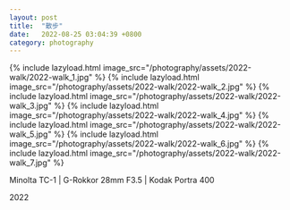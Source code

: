 ```yaml
---
layout: post
title:  "散步"
date:   2022-08-25 03:04:39 +0800
category: photography
---
```

{% include lazyload.html image_src="/photography/assets/2022-walk/2022-walk_1.jpg" %}
{% include lazyload.html image_src="/photography/assets/2022-walk/2022-walk_2.jpg" %}
{% include lazyload.html image_src="/photography/assets/2022-walk/2022-walk_3.jpg" %}
{% include lazyload.html image_src="/photography/assets/2022-walk/2022-walk_4.jpg" %}
{% include lazyload.html image_src="/photography/assets/2022-walk/2022-walk_5.jpg" %}
{% include lazyload.html image_src="/photography/assets/2022-walk/2022-walk_6.jpg" %}
{% include lazyload.html image_src="/photography/assets/2022-walk/2022-walk_7.jpg" %}

Minolta TC-1 | G-Rokkor 28mm F3.5 | Kodak Portra 400

2022
